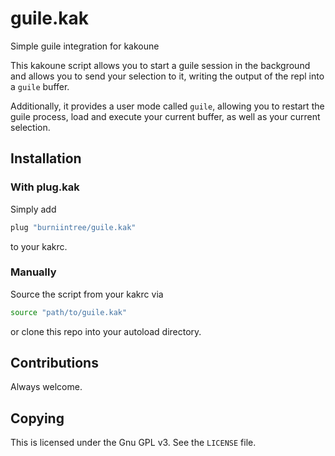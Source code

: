 # guile.kak
Simple guile integration for kakoune

This kakoune script allows you to start a guile session in the background and allows you to send your selection to it,
writing the output of the repl into a `guile` buffer.

Additionally, it provides a user mode called `guile`, allowing you to restart the guile process, load and execute your current buffer,
as well as your current selection.

## Installation
### With plug.kak
Simply add
```sh
plug "burniintree/guile.kak"
```
to your kakrc.
### Manually
Source the script from your kakrc via
```sh
source "path/to/guile.kak"
```
or clone this repo into your autoload directory.

## Contributions
Always welcome.

## Copying
This is licensed under the Gnu GPL v3. See the `LICENSE` file.
